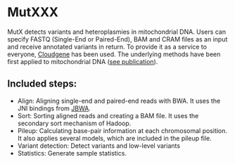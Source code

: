 # MutXXX

MutX detects variants and heteroplasmies in mitochondrial DNA. Users can specify FASTQ (Single-End or Paired-End), BAM and CRAM files as an input and receive annotated variants in return. To provide it as a service to everyone, [Cloudgene](http://cloudgene.uibk.ac.at) has been used. The underlying methods have been first applied to mitochondrial DNA ([see publication](http://nar.oxfordjournals.org/content/early/2016/04/15/nar.gkw247.full)).

## Included steps:

* Align: Aligning single-end and paired-end reads with BWA. It uses the JNI bindings from [JBWA](https://github.com/lindenb/jbwa). 
* Sort: Sorting aligned reads and creating a BAM file. It uses the secondary sort mechanism of Hadoop. 
* Pileup: Calculating base-pair information at each chromosomal position. It also applies several models, which are included in the pileup file.
* Variant detection: Detect variants and low-level variants
* Statistics: Generate sample statistics.
